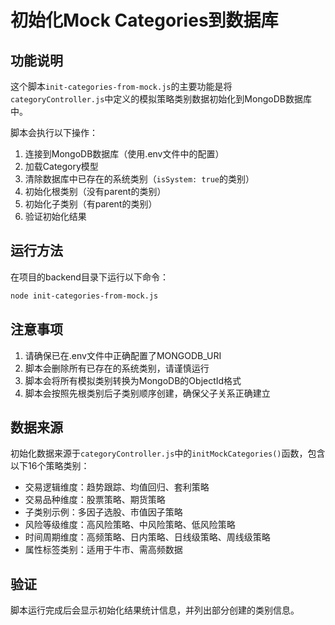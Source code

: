# 初始化Mock Categories到数据库

## 功能说明

这个脚本`init-categories-from-mock.js`的主要功能是将`categoryController.js`中定义的模拟策略类别数据初始化到MongoDB数据库中。

脚本会执行以下操作：
1. 连接到MongoDB数据库（使用.env文件中的配置）
2. 加载Category模型
3. 清除数据库中已存在的系统类别（`isSystem: true`的类别）
4. 初始化根类别（没有parent的类别）
5. 初始化子类别（有parent的类别）
6. 验证初始化结果

## 运行方法

在项目的backend目录下运行以下命令：

```bash
node init-categories-from-mock.js
```

## 注意事项

1. 请确保已在.env文件中正确配置了MONGODB_URI
2. 脚本会删除所有已存在的系统类别，请谨慎运行
3. 脚本会将所有模拟类别转换为MongoDB的ObjectId格式
4. 脚本会按照先根类别后子类别顺序创建，确保父子关系正确建立

## 数据来源

初始化数据来源于`categoryController.js`中的`initMockCategories()`函数，包含以下16个策略类别：

- 交易逻辑维度：趋势跟踪、均值回归、套利策略
- 交易品种维度：股票策略、期货策略
- 子类别示例：多因子选股、市值因子策略
- 风险等级维度：高风险策略、中风险策略、低风险策略
- 时间周期维度：高频策略、日内策略、日线级策略、周线级策略
- 属性标签类别：适用于牛市、需高频数据

## 验证

脚本运行完成后会显示初始化结果统计信息，并列出部分创建的类别信息。
